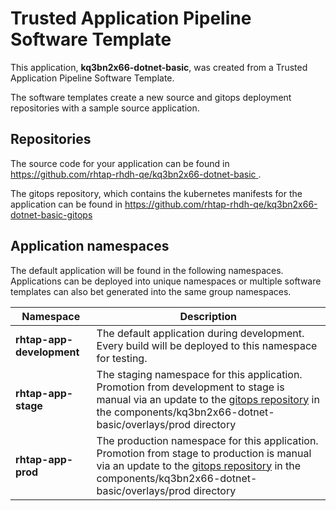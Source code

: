# Trusted Application Pipeline Software Template

This application, **kq3bn2x66-dotnet-basic**, was created from a Trusted Application Pipeline Software Template.

The software templates create a new source and gitops deployment repositories with a sample source application. 

## Repositories

The source code for your application can be found in [https://github.com/rhtap-rhdh-qe/kq3bn2x66-dotnet-basic ](https://github.com/rhtap-rhdh-qe/kq3bn2x66-dotnet-basic ).
 
The gitops repository, which contains the kubernetes manifests for the application can be found in 
[https://github.com/rhtap-rhdh-qe/kq3bn2x66-dotnet-basic-gitops ](https://github.com/rhtap-rhdh-qe/kq3bn2x66-dotnet-basic-gitops ) 

## Application namespaces 

The default application will be found in the following namespaces. Applications can be deployed into unique namespaces or multiple software templates can also bet generated into the same group namespaces.  

|  Namespace   |  Description   |  
| -------- | -------- |   
| **rhtap-app-development** | The default application during development. Every build will be deployed to this namespace for testing. | 
| **rhtap-app-stage** | The staging namespace for this application. Promotion from development to stage is manual via an update to the [gitops repository](https://github.com/rhtap-rhdh-qe/kq3bn2x66-dotnet-basic-gitops ) in the components/kq3bn2x66-dotnet-basic/overlays/prod directory |  
| **rhtap-app-prod** | The production namespace for this application. Promotion from stage to production is manual via an update to the [gitops repository](https://github.com/rhtap-rhdh-qe/kq3bn2x66-dotnet-basic-gitops ) in the components/kq3bn2x66-dotnet-basic/overlays/prod directory | 